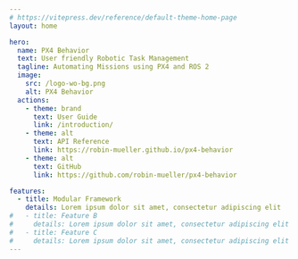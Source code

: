 ```yaml
---
# https://vitepress.dev/reference/default-theme-home-page
layout: home

hero:
  name: PX4 Behavior
  text: User friendly Robotic Task Management
  tagline: Automating Missions using PX4 and ROS 2
  image:
    src: /logo-wo-bg.png
    alt: PX4 Behavior
  actions:
    - theme: brand
      text: User Guide
      link: /introduction/
    - theme: alt
      text: API Reference
      link: https://robin-mueller.github.io/px4-behavior
    - theme: alt
      text: GitHub
      link: https://github.com/robin-mueller/px4-behavior

features:
  - title: Modular Framework
    details: Lorem ipsum dolor sit amet, consectetur adipiscing elit
#   - title: Feature B
#     details: Lorem ipsum dolor sit amet, consectetur adipiscing elit
#   - title: Feature C
#     details: Lorem ipsum dolor sit amet, consectetur adipiscing elit
---
```


